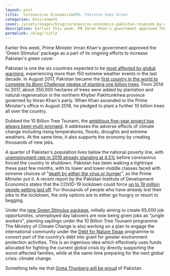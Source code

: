 ```yaml
---
layout: post
title:  Coronavirus Economics&#58; Pakistan Goes Green
categories: Environment
cover: /assets/images/blog/coronavirus-economics-pakistan-responds-by-going-green/0.jpg
description: Earlier this week, PM Imran Khan's government approved the 'Green Stimulus' package as a part of its ongoing efforts to increase Pakistan's green cover.
permalink: /blog/:title
---
```


<!-- wp:paragraph -->
<p>Earlier this week, Prime Minister Imran Khan's government approved the 'Green Stimulus' package as a part of its ongoing efforts to increase Pakistan's green cover.</p>
<!-- /wp:paragraph -->

<!-- wp:paragraph -->
<p>Pakistan is one the six countries expected to be <a href="https://www.un.org.pk/environment-day/">most affected by global warming</a>, experiencing more than 150 extreme weather events in the last decade. In August 2017, Pakistan became the <a href="https://www.weforum.org/agenda/2018/07/pakistan-s-billion-tree-tsunami-is-astonishing/">first country in the world to complete its <em>Bonn Challenge</em> pledge of planting one billion trees</a>. From 2014 to 2017, about 350,000 hectares of trees were added by plantation and natural regeneration in the northern Khyber Pakhtunkhwa province governed by Imran Khan's party. When Khan ascended to the Prime Minister's office in August 2018, he pledged to plant a further 10 billion trees all over the country.</p>
<!-- /wp:paragraph -->

<!-- wp:paragraph -->
<p>Dubbed the 10 Billion Tree Tsunami, the <a href="https://news.trust.org/item/20190321124827-fk3qq">ambitious five-year project has always been multi-pronged</a>. It addresses the adverse effects of climate change including rising temperatures, floods, droughts and extreme weathers. At the same time, it also supports the economy by creating thousands of new jobs.</p>
<!-- /wp:paragraph -->

<!-- wp:paragraph -->
<p>A quarter of Pakistan's population lives below the national poverty line, with <a href="https://data.worldbank.org/indicator/SL.UEM.TOTL.ZS?end=2019&amp;locations=PK">unemployment rate in 2019 already standing at 4.5%</a> before coronavirus forced the country to shutdown. Pakistan has been walking a tightrope these past few months, with its lower and lower-middle classes faced with extreme choices of "<a href="https://nation.com.pk/2020/04/04/pakistan-faced-with-dilemma-of-starvation-and-lockdown-pm-imran-khan/">death by either the virus or hunger</a>", as the Prime Minister put it. A recent report by the Pakistan Institute of Development Economics states that the COVID-19 lockdown could force&nbsp;<a rel="noreferrer noopener" href="https://www.pide.org.pk/pdf/PIDE-COVID-Bulletin-13.pdf" target="_blank">up to 19 million people getting laid off</a>. For thousands of people who have already lost their jobs to the lockdown, the only options are to either go hungry or resort to begging.</p>
<!-- /wp:paragraph -->

<!-- wp:paragraph -->
<p>Under the <a href="https://dailytimes.com.pk/604285/pm-okays-green-stimulus-package-to-extend-green-cover-create-jobs/">new Green Stimulus package</a>, initially aiming to create 65,000 job opportunities, unemployed day laborers are now being given jobs as "jungle workers", planting saplings under the 10 Billion Tree Tsunami programme. The Ministry of Climate Change is also working on a plan to engage the international community under the <a href="https://www1.undp.org/content/dam/sdfinance/doc/Debt%20for%20Nature%20Swaps%20_%20UNDP.pdf">Debt for Nature Swap</a> programme to convert part of the country’s debt into grant for greater environment protection activities. This is an ingenious idea which effectively uses funds allocated for fighting the current global crisis by directly supporting the worst-affected families, while at the same time preparing for the next global crisis: climate change.</p>
<!-- /wp:paragraph -->

<!-- wp:paragraph -->
<p>Something tells me that <a href="https://www.unicef.org/coronavirus/join-greta">Greta Thunberg will be proud</a> of Pakistan.</p>
<!-- /wp:paragraph -->
